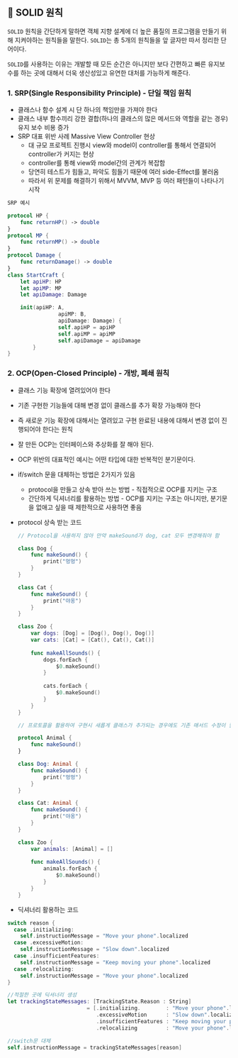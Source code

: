 ## 🤔 SOLID 원칙

`SOLID` 원칙을 간단하게 말하면 객체 지향 설계에 더 높은 품질의 프로그램을 만들기 위해 지켜야하는 원칙들을 말한다. `SOLID`는 총 5개의 원칙들을 앞 글자만 따서 정리한 단어이다.

`SOLID`를 사용하는 이유는 개발할 때 모든 순간은 아니지만 보다 간편하고 빠른 유지보수를 하는 곳에 대해서 더욱 생산성있고 유연한 대처를 가능하게 해준다.

### 1. SRP(Single Responsibility Principle) - 단일 책임 원칙

- 클래스나 함수 설계 시 단 하나의 책임만을 가져야 한다
- 클래스 내부 함수끼리 강한 결합(하나의 클래스의 많은 메서드와 역할을 같는 경우) 유지 보수 비용 증가
- SRP 대표 위반 사례 Massive View Controller 현상
    - 대 규모 프로젝트 진행시 view와 model이 controller를 통해서 연결되어 controller가 커지는 현상
    - controller를 통해 view와 model간의 관계가 복잡함
    - 당연히 테스트가 힘들고, 파악도 힘들기 때문에 여러 side-Effect를 불러옴
    - 따라서 위 문제를 해결하기 위해서 MVVM, MVP 등 여러 패턴들이 나타나기 시작
```swift
SRP 예시

protocol HP {
    func returnHP() -> double
}
protocol MP {
    func returnMP() -> double
}
protocol Damage {
    func returnDamage() -> double
}
class StartCraft {
    let apiHP: HP
    let apiMP: MP
    let apiDamage: Damage

    init(apiHP: A,
                apiMP: B,
                apiDamage: Damage) {
                self.apiHP = apiHP
                self.apiMP = apiMP
                self.apiDamage = apiDamage
        }
}
```

### 2. OCP(Open-Closed Principle) - 개방, 폐쇄 원칙

- 클래스 기능 확장에 열려있어야 한다
- 기존 구현한 기능들에 대해 변경 없이 클래스를 추가 확장 가능해야 한다
- 즉 새로운 기능 확장에 대해서는 열려있고 구현 완료된 내용에 대해서 변경 없이 진행되어야 한다는 원칙
- 잘 만든 OCP는 인터페이스와 추상화를 잘 해야 된다.
- OCP 위반의 대표적인 예시는 어떤 타입에 대한 반복적인 분기문이다.
- if/switch 문을 대체하는 방법은 2가지가 있음
    - protocol을 만들고 상속 받아 쓰는 방법 - 직접적으로 OCP를 지키는 구조
    - 간단하게 딕셔너리를 활용하는 방법 - OCP를 지키는 구조는 아니지만, 분기문을 없애고 싶을 때 제한적으로 사용하면 좋음
- protocol 상속 받는 코드
    
    ```swift
    // Protocol을 사용하지 않아 만약 makeSound가 dog, cat 모두 변경해줘야 함
    
    class Dog {
        func makeSound() {
            print("멍멍")
        }
    }
    
    class Cat {
        func makeSound() {
            print("야옹")
        }
    }
    
    class Zoo {
        var dogs: [Dog] = [Dog(), Dog(), Dog()]
        var cats: [Cat] = [Cat(), Cat(), Cat()]
        
        func makeAllSounds() {
            dogs.forEach {
                $0.makeSound()
            }
            
            cats.forEach {
                $0.makeSound()
            }
        }
    }
    
    // 프로토콜을 활용하여 구현시 새롭게 클래스가 추가되는 경우에도 기존 매서드 수정이 필요하지 않음
    
    protocol Animal {
        func makeSound()
    }
    
    class Dog: Animal {
        func makeSound() {
            print("멍멍")
        }
    }
    
    class Cat: Animal {
        func makeSound() {
            print("야옹")
        }
    }
    
    class Zoo {
        var animals: [Animal] = []
        
        func makeAllSounds() {
            animals.forEach {
                $0.makeSound()
            }
        }
    }
    ```
    
- 딕셔너리 활용하는 코드
```swift
switch reason {
  case .initializing:
    self.instructionMessage = "Move your phone".localized
  case .excessiveMotion:
    self.instructionMessage = "Slow down".localized
  case .insufficientFeatures:
    self.instructionMessage = "Keep moving your phone".localized
  case .relocalizing:
    self.instructionMessage = "Move your phone".localized
}

//적절한 곳에 딕셔너리 생성
let trackingStateMessages: [TrackingState.Reason : String] 
                         = [.initializing.        : "Move your phone".localized,
                            .excessiveMotion      : "Slow down".localized,
                            .insufficientFeatures : "Keep moving your phone".localized,
                            .relocalizing         : "Move your phone".localized]

//switch문 대체
self.instructionMessage = trackingStateMessages[reason]
```